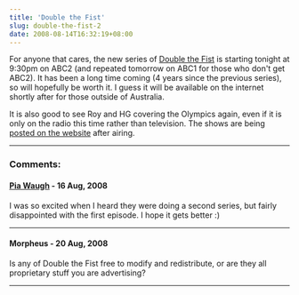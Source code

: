 ```yaml
---
title: 'Double the Fist'
slug: double-the-fist-2
date: 2008-08-14T16:32:19+08:00
---
```


For anyone that cares, the new series of [Double the
Fist](http://www.abc.net.au/tv/doublethefist/) is starting tonight at
9:30pm on ABC2 (and repeated tomorrow on ABC1 for those who don\'t get
ABC2). It has been a long time coming (4 years since the previous
series), so will hopefully be worth it. I guess it will be available on
the internet shortly after for those outside of Australia.

It is also good to see Roy and HG covering the Olympics again, even if
it is only on the radio this time rather than television. The shows are
being [posted on the
website](http://www.abc.net.au/triplej/comedy/golden_ring/) after
airing.

---
### Comments:
#### [Pia Waugh](http://pipka.org/) - <time datetime="2008-08-16 15:57:43">16 Aug, 2008</time>

I was so excited when I heard they were doing a second series, but
fairly disappointed with the first episode. I hope it gets better :)

---
#### Morpheus - <time datetime="2008-08-20 23:26:17">20 Aug, 2008</time>

Is any of Double the Fist free to modify and redistribute, or are they
all proprietary stuff you are advertising?

---
